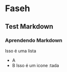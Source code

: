 # Faseh 
## Test Markdown

### Aprendendo Markdown

Isso é uma lista
- A
- B
Isso é um icone
  :tada
  
